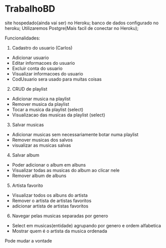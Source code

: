 # TrabalhoBD
site hospedado(ainda vai ser) no Heroku;
banco de dados configurado no heroku;
Utilizaremos Postgre(Mais facil de conectar no Heroku);

Funcionalidades:
1) Cadastro do usuario (Carlos)
 - Adicionar usuario
 - Editar informacoes do usuario
 - Excluir conta do usuario
 - Visualizar informacoes do usuario
 - CodUsuario sera usado para muitas coisas

2) CRUD de playlist
 - Adicionar musica na playlist
 - Remover musica da playlist
 - Tocar a musica da playlist (select)
 - Visualizacao das musicas da playlist (select)

3) Salvar musicas 
 - Adicionar musicas sem necessariamente botar numa playlist
 - Remover musicas dos salvos
 - visualizar as musicas salvas

4) Salvar album
 - Poder adicionar o album em albuns
 - Visualizar todas as musicas do album ao clicar nele
 - Remover album de albuns

5) Artista favorito
 - Visualizar todos os albuns do artista
 - Remover o artista de artistas favoritos
 - adicionar artista de artistas favoritos

6) Navegar pelas musicas separadas por genero
 - Select em musicas(entidade) agrupando por genero e ordem alfabetica
 - Mostrar quem é o artista da musica ordenada

Pode mudar a vontade 
